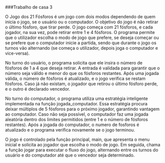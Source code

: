 ###Trabalho de casa 3

O Jogo dos 21 Fósforos é um jogo com dois modos dependendo de quem inicia o jogo, se o usuário ou o computador. O objetivo do jogo é não retirar o último fósforo, que tirar perde.
O jogo começa com 21 fósforos, e cada jogador, na sua vez, pode retirar entre 1 e 4 fósforos. O programa permite que o utilizador escolha o modo de jogo que prefere, se deseja começar ou se prefere que o computador inicie a partida, sendo que durante o jogo os turnos vão alternando (se começa o utilizador, depois joga o computador e vice-versa).

No turno do usuário, o programa solicita que ele insira o número de fósforos de 1 a 4 que deseja retirar. A entrada é validada para garantir que o número seja válido e menor do que os fósforos restantes. Após uma jogada válida, o número de fósforos é atualizado, e o jogo verifica se restam fósforos. Caso já não existam, o jogador que retirou o último fósforo perde, e o outro é declarado vencedor.

No turno do computador, o programa utiliza uma estratégia inteligente implementada na função jogada_computador. Essa estratégia procura deixar múltiplos de 5 fósforos para o próximo jogador, garantindo vantagem ao computador. Caso não seja possível, o computador faz uma jogada aleatória dentro dos limites permitidos (entre 1 e o número de fósforos restantes). Após a jogada do computador, o numero de fosforos é atualizado e o programa verifica novamente se o jogo terminou.

O jogo é controlado pela função principal, main, que apresenta o menu inicial e solicita ao jogador que escolha o modo de jogo. Em seguida, chama a função jogar para executar o fluxo do jogo, alternando entre os turnos do usuário e do computador até que o vencedor seja determinado.






